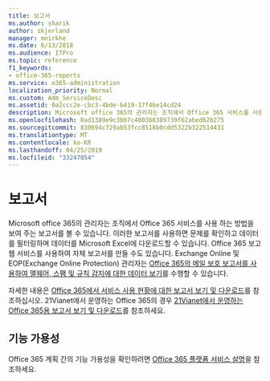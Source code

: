 ```yaml
---
title: 보고서
ms.author: sharik
author: skjerland
manager: mnirkhe
ms.date: 6/13/2018
ms.audience: ITPro
ms.topic: reference
f1_keywords:
- office-365-reports
ms.service: o365-administration
localization_priority: Normal
ms.custom: Adm_ServiceDesc
ms.assetid: 0a2ccc2e-cbc3-4bde-b419-17f4be14cd24
description: Microsoft office 365의 관리자는 조직에서 Office 365 서비스를 사용 하는 방법을 보여 주는 보고서를 볼 수 있습니다. 이러한 보고서를 사용하면 문제를 확인하고 데이터를 필터링하며 데이터를 Microsoft Excel에 다운로드할 수 있습니다. Office 365 보고 웹 서비스를 사용하여 자체 보고서를 만들 수도 있습니다. Exchange Online 및 EOP(Exchange Online Protection) 관리자는 Office 365의 메일 보호 보고서를 사용하여 맬웨어, 스팸 및 규칙 감지에 대한 데이터 보기를 수행할 수 있습니다.
ms.openlocfilehash: 0ad1389e9c3bb7c400368389739f62abed62b275
ms.sourcegitcommit: 830694c729ab53fcc8518b0cdd5322b322514431
ms.translationtype: MT
ms.contentlocale: ko-KR
ms.lasthandoff: 04/25/2019
ms.locfileid: "33247054"
---
```

# <a name="reports"></a>보고서

Microsoft office 365의 관리자는 조직에서 Office 365 서비스를 사용 하는 방법을 보여 주는 보고서를 볼 수 있습니다. 이러한 보고서를 사용하면 문제를 확인하고 데이터를 필터링하며 데이터를 Microsoft Excel에 다운로드할 수 있습니다. Office 365 보고 웹 서비스를 사용하여 자체 보고서를 만들 수도 있습니다. Exchange Online 및 EOP(Exchange Online Protection) 관리자는 [Office 365의 메일 보호 보고서를 사용하여 맬웨어, 스팸 및 규칙 감지에 대한 데이터 보기](https://go.microsoft.com/fwlink/p/?LinkId=401102)를 수행할 수 있습니다.
  
자세한 내용은 [Office 365에서 서비스 사용 현황에 대한 보고서 보기 및 다운로드](https://go.microsoft.com/fwlink/p/?LinkID=270182)를 참조하십시오. 21Vianet에서 운영하는 Office 365의 경우 [21Vianet에서 운영하는 Office 365용 보고서 보기 및 다운로드](http://go.microsoft.com/fwlink/?LinkID=733348&amp;clcid=0x409)를 참조하세요.
  
## <a name="feature-availability"></a>기능 가용성

Office 365 계획 간의 기능 가용성을 확인하려면 [Office 365 플랫폼 서비스 설명](https://technet.microsoft.com/en-us/library/office-365-platform-service-description.aspx)을 참조하세요.
  

